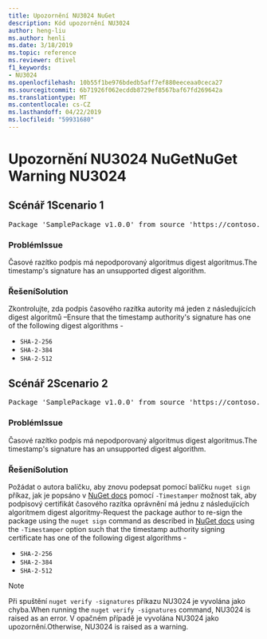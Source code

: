 ```yaml
---
title: Upozornění NU3024 NuGet
description: Kód upozornění NU3024
author: heng-liu
ms.author: henli
ms.date: 3/18/2019
ms.topic: reference
ms.reviewer: dtivel
f1_keywords:
- NU3024
ms.openlocfilehash: 10b55f1be976bdedb5aff7ef880eeceaa0ceca27
ms.sourcegitcommit: 6b71926f062ecddb8729ef8567baf67fd269642a
ms.translationtype: MT
ms.contentlocale: cs-CZ
ms.lasthandoff: 04/22/2019
ms.locfileid: "59931680"
---
```

# <a name="nuget-warning-nu3024"></a><span data-ttu-id="81386-103">Upozornění NU3024 NuGet</span><span class="sxs-lookup"><span data-stu-id="81386-103">NuGet Warning NU3024</span></span>

## <a name="scenario-1"></a><span data-ttu-id="81386-104">Scénář 1</span><span class="sxs-lookup"><span data-stu-id="81386-104">Scenario 1</span></span>

<pre>Package 'SamplePackage v1.0.0' from source 'https://contoso.com/index.json': The timestamp signature has an unsupported digest algorithm. The following algorithms are supported: : SHA-2-256, SHA-2-384, SHA-2-512.</pre>

### <a name="issue"></a><span data-ttu-id="81386-105">Problém</span><span class="sxs-lookup"><span data-stu-id="81386-105">Issue</span></span>

<span data-ttu-id="81386-106">Časové razítko podpis má nepodporovaný algoritmus digest algoritmus.</span><span class="sxs-lookup"><span data-stu-id="81386-106">The timestamp's signature has an unsupported digest algorithm.</span></span>


### <a name="solution"></a><span data-ttu-id="81386-107">Řešení</span><span class="sxs-lookup"><span data-stu-id="81386-107">Solution</span></span>

<span data-ttu-id="81386-108">Zkontrolujte, zda podpis časového razítka autority má jeden z následujících digest algoritmů –</span><span class="sxs-lookup"><span data-stu-id="81386-108">Ensure that the timestamp authority's signature has one of the following digest algorithms -</span></span> 
* `SHA-2-256`
* `SHA-2-384`
* `SHA-2-512`



## <a name="scenario-2"></a><span data-ttu-id="81386-109">Scénář 2</span><span class="sxs-lookup"><span data-stu-id="81386-109">Scenario 2</span></span>

<pre>Package 'SamplePackage v1.0.0' from source 'https://contoso.com/index.json': The primary signature's timestamp signature has an unsupported digest algorithm.</pre>

### <a name="issue"></a><span data-ttu-id="81386-110">Problém</span><span class="sxs-lookup"><span data-stu-id="81386-110">Issue</span></span>

<span data-ttu-id="81386-111">Časové razítko podpis má nepodporovaný algoritmus digest algoritmus.</span><span class="sxs-lookup"><span data-stu-id="81386-111">The timestamp's signature has an unsupported digest algorithm.</span></span>


### <a name="solution"></a><span data-ttu-id="81386-112">Řešení</span><span class="sxs-lookup"><span data-stu-id="81386-112">Solution</span></span>

<span data-ttu-id="81386-113">Požádat o autora balíčku, aby znovu podepsat pomocí balíčku `nuget sign` příkaz, jak je popsáno v [NuGet docs](https://docs.microsoft.com/en-us/nuget/create-packages/sign-a-package) pomocí `-Timestamper` možnost tak, aby podpisový certifikát časového razítka oprávnění má jednu z následujících algoritmem digest algoritmy-</span><span class="sxs-lookup"><span data-stu-id="81386-113">Request the package author to re-sign the package using the `nuget sign` command as described in [NuGet docs](https://docs.microsoft.com/en-us/nuget/create-packages/sign-a-package) using the `-Timestamper` option such that the timestamp authority signing certificate has one of the following digest algorithms -</span></span>
* `SHA-2-256`
* `SHA-2-384`
* `SHA-2-512`


> [!Note]
> <span data-ttu-id="81386-114">Při spuštění `nuget verify -signatures` příkazu NU3024 je vyvolána jako chyba.</span><span class="sxs-lookup"><span data-stu-id="81386-114">When running the `nuget verify -signatures` command, NU3024 is raised as an error.</span></span> <span data-ttu-id="81386-115">V opačném případě je vyvolána NU3024 jako upozornění.</span><span class="sxs-lookup"><span data-stu-id="81386-115">Otherwise, NU3024 is raised as a warning.</span></span>